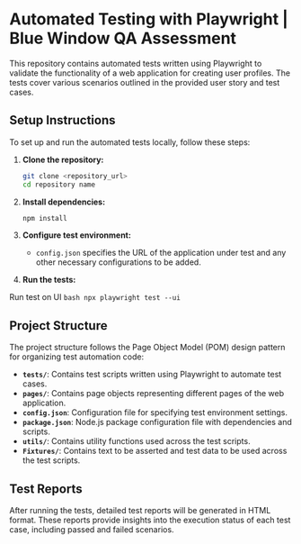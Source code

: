 # Automated Testing with Playwright | Blue Window QA Assessment

This repository contains automated tests written using Playwright to validate the functionality of a web application for creating user profiles. The tests cover various scenarios outlined in the provided user story and test cases.

## Setup Instructions

To set up and run the automated tests locally, follow these steps:

1. **Clone the repository:**
    ```bash
    git clone <repository_url>
    cd repository name
    ```

2. **Install dependencies:**
    ```bash
    npm install
    ```
    
3. **Configure test environment:**
    - `config.json` specifies the URL of the application under test and any other necessary configurations to be added.


4. **Run the tests:**

Run test on UI
    ```bash
    npx playwright test --ui
    ```

## Project Structure

The project structure follows the Page Object Model (POM) design pattern for organizing test automation code:

- **`tests/`**: Contains test scripts written using Playwright to automate test cases.
- **`pages/`**: Contains page objects representing different pages of the web application.
- **`config.json`**: Configuration file for specifying test environment settings.
- **`package.json`**: Node.js package configuration file with dependencies and scripts.
- **`utils/`**: Contains utility functions used across the test scripts.
- **`Fixtures/`**: Contains text to be asserted and test data to be used across the test scripts.

## Test Reports

After running the tests, detailed test reports will be generated in HTML format. These reports provide insights into the execution status of each test case, including passed and failed scenarios.
